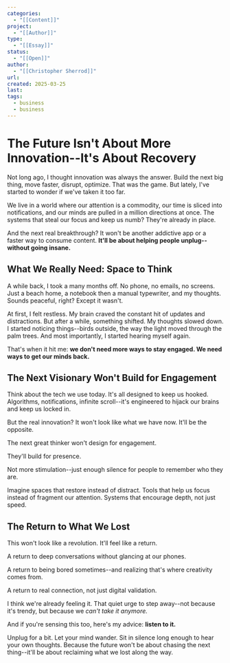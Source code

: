```yaml
---
categories:
  - "[[Content]]"
project:
  - "[[Author]]"
type:
  - "[[Essay]]"
status:
  - "[[Open]]"
author:
  - "[[Christopher Sherrod]]"
url: 
created: 2025-03-25
last:
tags:
  - business
  - business
---
```

# The Future Isn't About More Innovation--It's About Recovery
    
Not long ago, I thought innovation was always the answer. Build the next big thing, move faster, disrupt, optimize. That was the game. But lately, I've started to wonder if we've taken it too far.  
    
We live in a world where our attention is a commodity, our time is sliced into notifications, and our minds are pulled in a million directions at once. The systems that steal our focus and keep us numb? They're already in place.  
    
And the next real breakthrough? It won't be another addictive app or a faster way to consume content. **It'll be about helping people unplug--without going insane.**  
    
## What We Really Need: Space to Think
    
A while back, I took a many months off. No phone, no emails, no screens. Just a beach home, a notebook then a manual typewriter, and my thoughts. Sounds peaceful, right? Except it wasn't.  
    
At first, I felt restless. My brain craved the constant hit of updates and distractions. But after a while, something shifted. My thoughts slowed down. I started noticing things--birds outside, the way the light moved through the palm trees. And most importantly, I started hearing myself again.  

That's when it hit me: **we don't need more ways to stay engaged. We need ways to get our minds back.**  
    
## The Next Visionary Won't Build for Engagement
    
Think about the tech we use today. It's all designed to keep us hooked. Algorithms, notifications, infinite scroll--it's engineered to hijack our brains and keep us locked in.  
    
But the real innovation? It won't look like what we have now. It'll be the opposite.  
    
The next great thinker won't design for engagement.  
 
They'll build for presence.  

Not more stimulation--just enough silence for people to remember who they are.  
    
Imagine spaces that restore instead of distract. Tools that help us focus instead of fragment our attention. Systems that encourage depth, not just speed.  
    
## The Return to What We Lost
    
 This won't look like a revolution. It'll feel like a return.  
    
A return to deep conversations without glancing at our phones.  

A return to being bored sometimes--and realizing that's where creativity comes from.  

A return to real connection, not just digital validation.  
    
I think we're already feeling it. That quiet urge to step away--not because it's trendy, but because we *can't take it anymore.*  
    
And if you're sensing this too, here's my advice: **listen to it.**  
    
Unplug for a bit. Let your mind wander. Sit in silence long enough to hear your own thoughts. Because the future won't be about chasing the next thing--it'll be about reclaiming what we lost along the way.